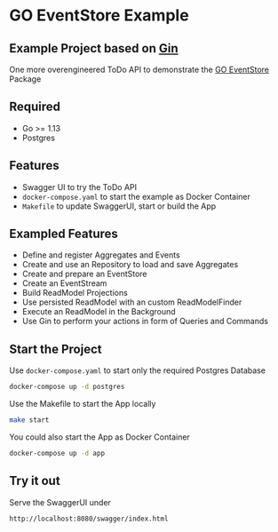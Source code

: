 # GO EventStore Example

## Example Project based on [Gin](https://github.com/gin-gonic/gin)

One more overengineered ToDo API to demonstrate the [GO EventStore](https://github.com/go-event-store/eventstore) Package

## Required

- Go >= 1.13
- Postgres

## Features

- Swagger UI to try the ToDo API
- `docker-compose.yaml` to start the example as Docker Container
- `Makefile` to update SwaggerUI, start or build the App

## Exampled Features

- Define and register Aggregates and Events
- Create and use an Repository to load and save Aggregates
- Create and prepare an EventStore
- Create an EventStream
- Build ReadModel Projections
- Use persisted ReadModel with an custom ReadModelFinder
- Execute an ReadModel in the Background
- Use Gin to perform your actions in form of Queries and Commands

## Start the Project

Use `docker-compose.yaml` to start only the required Postgres Database

```bash
docker-compose up -d postgres
```

Use the Makefile to start the App locally

```bash
make start
```

You could also start the App as Docker Container

```bash
docker-compose up -d app
```

## Try it out

Serve the SwaggerUI under

```
http://localhost:8080/swagger/index.html
```